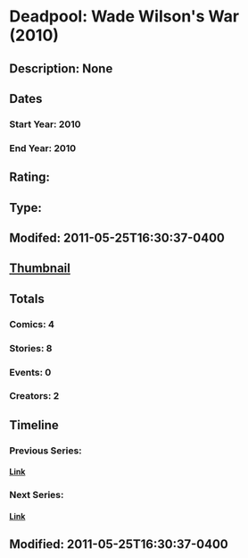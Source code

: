# Deadpool: Wade Wilson's War (2010)
## Description: None
## Dates
### Start Year: 2010
### End Year: 2010
## Rating: 
## Type: 
## Modifed: 2011-05-25T16:30:37-0400
## [Thumbnail](http://i.annihil.us/u/prod/marvel/i/mg/6/00/4ba94608082ab.jpg)
## Totals
### Comics: 4
### Stories: 8
### Events: 0
### Creators: 2
## Timeline
### Previous Series: 
#### [Link]()
### Next Series: 
#### [Link]()
## Modified: 2011-05-25T16:30:37-0400